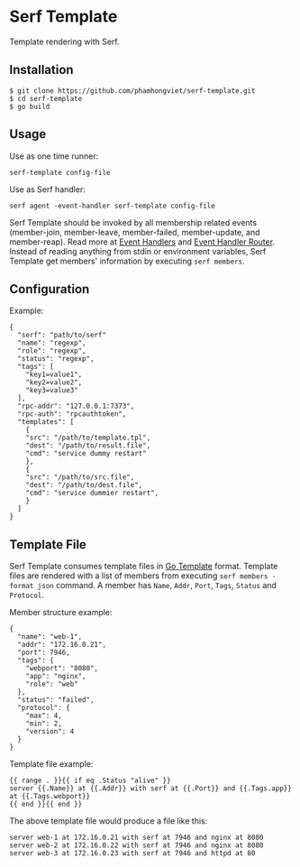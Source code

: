 # Serf Template
Template rendering with Serf.

## Installation

	$ git clone https://github.com/phamhongviet/serf-template.git
	$ cd serf-template
	$ go build

## Usage

Use as one time runner:

	serf-template config-file

Use as Serf handler:

	serf agent -event-handler serf-template config-file

Serf Template should be invoked by all membership related events (member-join, member-leave, member-failed, member-update, and member-reap). Read more at [Event Handlers][] and [Event Handler Router][].        
Instead of reading anything from stdin or environment variables, Serf Template get members' information by executing `serf members`.

## Configuration

Example:

	{
	  "serf": "path/to/serf"
	  "name": "regexp",
	  "role": "regexp",
	  "status": "regexp",
	  "tags": [
	    "key1=value1",
	    "key2=value2",
	    "key3=value3"
	  ],
	  "rpc-addr": "127.0.0.1:7373",
	  "rpc-auth": "rpcauthtoken",
	  "templates": [
	    {
	    "src": "/path/to/template.tpl",
	    "dest": "/path/to/result.file",
	    "cmd": "service dummy restart"
	    },
	    {
	    "src": "/path/to/src.file",
	    "dest": "/path/to/dest.file",
	    "cmd": "service dummier restart",
	    }
	  ]
	}

## Template File

Serf Template consumes template files in [Go Template][] format. Template files are rendered with a list of members from executing `serf members -format json` command. A member has `Name`, `Addr`, `Port`, `Tags`, `Status` and `Protocol`.

Member structure example:

	{
	  "name": "web-1",
	  "addr": "172.16.0.21",
	  "port": 7946,
	  "tags": {
	    "webport": "8080",
	    "app": "nginx",
	    "role": "web"
	  },
	  "status": "failed",
	  "protocol": {
	    "max": 4,
	    "min": 2,
	    "version": 4
	  }
	}

Template file example:

	{{ range . }}{{ if eq .Status "alive" }}
	server {{.Name}} at {{.Addr}} with serf at {{.Port}} and {{.Tags.app}} at {{.Tags.webport}}
	{{ end }}{{ end }}

The above template file would produce a file like this:

	server web-1 at 172.16.0.21 with serf at 7946 and nginx at 8080
	server web-2 at 172.16.0.22 with serf at 7946 and nginx at 8080
	server web-3 at 172.16.0.23 with serf at 7946 and httpd at 80

[Go Template]: http://golang.org/pkg/text/template/ "Go Template"
[Event Handlers]: https://serfdom.io/docs/agent/event-handlers.html "Serf Event Handlers"
[Event Handler Router]: https://serfdom.io/docs/recipes/event-handler-router.html "Serf Event Handler Router"
